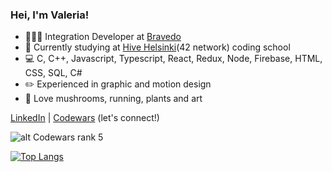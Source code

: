 
### Hei, I'm Valeria!

- 👩🏻‍💻 Integration Developer at [Bravedo](https://www.bravedo.fi/companies)
- 🐝 Currently studying at [Hive Helsinki](https://www.hive.fi/en/)(42 network) coding school
- 💻 C, C++, Javascript, Typescript, React, Redux, Node, Firebase, HTML, CSS, SQL, C#
- ✏️ Experienced in graphic and motion design
- 🍄 Love mushrooms, running, plants and art

[LinkedIn](https://www.linkedin.com/in/valeria-vagapova) | [Codewars](https://www.codewars.com/users/pixelsnow)  (let's connect!)

![alt Codewars rank 5](https://www.codewars.com/users/pixelsnow/badges/small)

[![Top Langs](https://github-readme-stats.vercel.app/api/top-langs/?username=pixelsnow&layout=compact&count_private=false)](https://github.com/anuraghazra/github-readme-stats)
